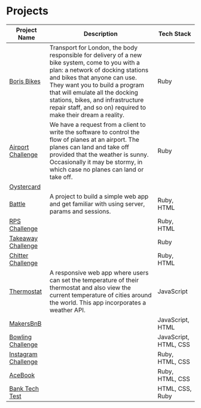 # Projects
|Project Name|Description|Tech Stack|
|---|---|---|
|[Boris Bikes]()|Transport for London, the body responsible for delivery of a new bike system, come to you with a plan: a network of docking stations and bikes that anyone can use. They want you to build a program that will emulate all the docking stations, bikes, and infrastructure repair staff, and so on) required to make their dream a reality.| Ruby |   
|[Airport Challenge](https://github.com/tsankhalpara/airport_challenge)| We have a request from a client to write the software to control the flow of planes at an airport. The planes can land and take off provided that the weather is sunny. Occasionally it may be stormy, in which case no planes can land or take off.| Ruby |   
|[Oystercard](https://github.com/tsankhalpara/oystercard)|   |   
|[Battle](https://github.com/tsankhalpara/battle)| A project to build a simple web app and get familiar with using server, params and sessions. |Ruby, HTML |
|[RPS Challenge](https://github.com/tsankhalpara/rps-challenge)| | Ruby, HTML |   
|[Takeaway Challenge](https://github.com/tsankhalpara/takeaway-challenge)|   | Ruby |  
|[Chitter Challenge](https://github.com/tsankhalpara/chitter-challenge)|   | Ruby, HTML |  
|[Thermostat](https://github.com/tsankhalpara/thermostat)| A responsive web app where users can set the temperature of their thermostat and also view the current temperature of cities around the world. This app incorporates a weather API. | JavaScript |   
|[MakersBnB](https://github.com/tsankhalpara/MakersBnB)|   | JavaScript, HTML |  
|[Bowling Challenge](https://github.com/tsankhalpara/bowling-challenge)|   | JavaScript, HTML, CSS |  
|[Instagram Challenge](https://github.com/tsankhalpara/intagram-challenge)|   | Ruby, HTML, CSS |  
|[AceBook](https://github.com/tsankhalpara/acebook-MVP)|   | Ruby, HTML, CSS | 
|[Bank Tech Test](https://github.com/tsankhalpara/bank-tech-test)|   | HTML, CSS, Ruby |  
